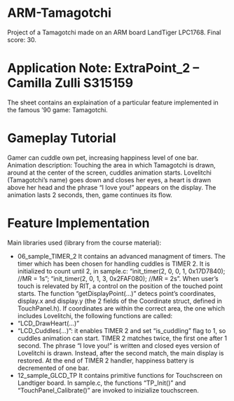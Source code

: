 # ARM-Tamagotchi
Project of a Tamagotchi made on an ARM board LandTiger LPC1768. Final score: 30.
# Application Note: ExtraPoint_2 – Camilla Zulli S315159
The sheet contains an explaination of a particular feature implemented in the famous ’90 game: Tamagotchi.
# Gameplay Tutorial
Gamer can cuddle own pet, increasing happiness level of one bar.
Animation description:
Touching the area in which Tamagotchi is drawn, around at the center of the screen, cuddles animation starts. Lovelitchi (Tamagotchi’s name) goes down and closes her eyes, a heart is drawn above her head and the phrase “I love you!” appears on the display.
The animation lasts 2 seconds, then, game continues its flow.
# Feature Implementation
Main libraries used (library from the course material): 
- 06_sample_TIMER_2
It contains an advanced managment of timers.
The timer which has been chosen for handling cuddles is TIMER 2. It is initialized to count until 2, in sample.c:
“init_timer(2, 0, 0, 1, 0x17D7840); //MR = 1s”;
“init_timer(2, 0, 1, 3, 0x2FAF080); //MR = 2s”.
When user’s touch is relevated by RIT, a control on the position of the touched point starts.
The function “getDisplayPoint(...)” detecs point’s coordinates, display.x and display.y (the 2 fields of the Coordinate struct, defined in TouchPanel.h). If coordinates are within the correct area, the one which includes Lovelitchi, the following functions are called:
- “LCD_DrawHeart(...)”
- “LCD_Cuddles(...)”: it enables TIMER 2 and set “is_cuddling” flag to 1, so cuddles animation can start.
TIMER 2 matches twice, the first one after 1 second. The phrase “I love you!” is written and closed eyes version of Lovelitchi is drawn. Instead, after the second match, the main display is restored.
At the end of TIMER 2 handler, happiness battery is decremented of one bar.
- 12_sample_GLCD_TP
It contains primitive functions for Touchscreen on Landtiger board.
In sample.c, the functions “TP_Init()” and “TouchPanel_Calibrate()” are invoked to inizialize touchscreen.

